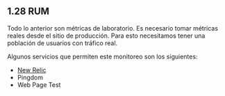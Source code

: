 ## 1.28 RUM

Todo lo anterior son métricas de laboratorio. Es necesario tomar
métricas reales desde el sitio de producción. Para esto necesitamos
tener una población de usuarios con tráfico real.

Algunos servicios que permiten este monitoreo son los siguientes:

-   [New Relic](https://newrelic.com/)
-   Pingdom
-   Web Page Test

